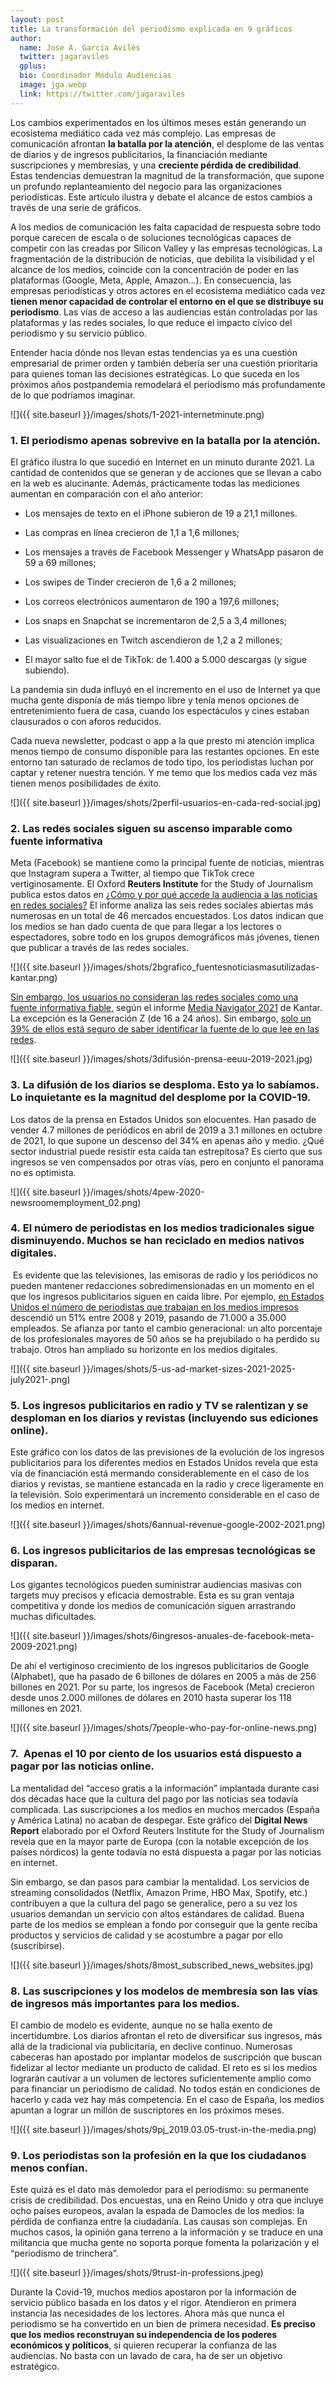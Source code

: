 ```yaml
---
layout: post
title: La transformación del periodismo explicada en 9 gráficos
author:
  name: Jose A. García Avilés
  twitter: jagaraviles
  gplus:  
  bio: Coordinador Módulo Audiencias
  image: jga.webp
  link: https://twitter.com/jagaraviles
---
```

Los cambios experimentados en los últimos meses están generando un ecosistema mediático cada vez más complejo. Las empresas de comunicación afrontan **la batalla por la atención**, el desplome de las ventas de diarios y de ingresos publicitarios, la financiación mediante suscripciones y membresías, y una **creciente pérdida de credibilidad**. Estas tendencias demuestran la magnitud de la transformación, que supone un profundo replanteamiento del negocio para las organizaciones periodísticas. Este artículo ilustra y debate el alcance de estos cambios a través de una serie de gráficos.

A los medios de comunicación les falta capacidad de respuesta sobre todo porque carecen de escala o de soluciones tecnológicas capaces de competir con las creadas por Silicon Valley y las empresas tecnológicas. La fragmentación de la distribución de noticias, que debilita la visibilidad y el alcance de los medios, coincide con la concentración de poder en las plataformas (Google, Meta, Apple, Amazon…). En consecuencia, las empresas periodísticas y otros actores en el ecosistema mediático cada vez **tienen menor capacidad de controlar el entorno en el que se distribuye su periodismo**. Las vías de acceso a las audiencias están controladas por las plataformas y las redes sociales, lo que reduce el impacto cívico del periodismo y su servicio público.

Entender hacia dónde nos llevan estas tendencias ya es una cuestión empresarial de primer orden y también debería ser una cuestión prioritaria para quienes toman las decisiones estratégicas. Lo que suceda en los próximos años postpandemia remodelará el periodismo más profundamente de lo que podríamos imaginar.

![]({{ site.baseurl }}/images/shots/1-2021-internetminute.png)

### **1. El periodismo apenas sobrevive en la batalla por la atención.**

El gráfico ilustra lo que sucedió en Internet en un minuto durante 2021. La cantidad de contenidos que se generan y de acciones que se llevan a cabo en la web es alucinante. Además, prácticamente todas las mediciones aumentan en comparación con el año anterior:

- Los mensajes de texto en el iPhone subieron de 19 a 21,1 millones.

- Las compras en línea crecieron de 1,1 a 1,6 millones;

- Los mensajes a través de Facebook Messenger y WhatsApp pasaron de 59 a 69 millones;

- Los swipes de Tinder crecieron de 1,6 a 2 millones;

- Los correos electrónicos aumentaron de 190 a 197,6 millones;

- Los snaps en Snapchat se incrementaron de 2,5 a 3,4 millones;

- Las visualizaciones en Twitch ascendieron de 1,2 a 2 millones;

- El mayor salto fue el de TikTok: de 1.400 a 5.000 descargas (y sigue subiendo).

La pandemia sin duda influyó en el incremento en el uso de Internet ya que mucha gente disponía de más tiempo libre y tenía menos opciones de entretenimiento fuera de casa, cuando los espectáculos y cines estaban clausurados o con aforos reducidos.

Cada nueva newsletter, podcast o app a la que presto mi atención implica menos tiempo de consumo disponible para las restantes opciones. En este entorno tan saturado de reclamos de todo tipo, los periodistas luchan por captar y retener nuestra tención. Y me temo que los medios cada vez más tienen menos posibilidades de éxito.

![]({{ site.baseurl }}/images/shots/2perfil-usuarios-en-cada-red-social.jpg)

### **2. Las redes sociales siguen su ascenso imparable como fuente informativa**

Meta (Facebook) se mantiene como la principal fuente de noticias, mientras que Instagram supera a Twitter, al tiempo que TikTok crece vertiginosamente. El Oxford **Reuters Institute** for the Study of Journalism publica estos datos en [¿Cómo y por qué accede la audiencia a las noticias en redes sociales?](https://email.mg2.substack.com/c/eJwtUc1yhCAMfprlhoPgKh449NLXcBCipWXBQmjr2zd2O8Pkj-RL8sVZhD2X0xy5IrvEgucBJsF3jYAIhbUKZQne9EKOkx4082bwvb5rFuqyFYCHDdFgacCOtsbgLIacroppVGpmbwb0tq5y03rdprsb3KgtOJj6bbazE4N69rXNB0gODHxBOXMCFs0b4lFv6uUmX-kVaDRQDaliQDK7I8eAwdUu_3TWde2DkqCS8GEPaCO_1uAFjlyQolLInpTLj8xPTkH-2YBb58ADj5b_TxAsOZWnTNCBDEgE4aHymsmPUFkwBHWhDb1UdzV3sqNNN9j8eBdqnESvuqhqbvj5cxvEY5ddbWtF6z466s6Kebe7LYRmvwIBUs5-sfj3SSQupB8tBTwXSHaN4J_84vNMf4wvOyQodD6_WDT9OAx6oIGUEOLJJx2AQrPsxcSou89UlUxsCeov-kKsmg) El informe analiza las seis redes sociales abiertas más numerosas en un total de 46 mercados encuestados. Los datos indican que los medios se han dado cuenta de que para llegar a los lectores o espectadores, sobre todo en los grupos demográficos más jóvenes, tienen que publicar a través de las redes sociales.

![]({{ site.baseurl }}/images/shots/2bgrafico_fuentesnoticiasmasutilizadas-kantar.png)

[Sin embargo, los usuarios no consideran las redes sociales como una fuente informativa fiable,](<>) según el informe [Media Navigator 2021](https://get-media.kantar.com/las-5-claves-para-redefinir-las-estrategias-de-comunicacion/) de Kantar. La excepción es la Generación Z (de 16 a 24 años). Sin embargo, [solo un 39% de ellos está seguro de saber identificar la fuente de lo que lee en las redes](https://www.kantar.com/es/inspiracion/publicidad-y-medios/solo-uno-de-cada-tres-jovenes-de-entre-16-y-24-anos-sabe-identificar-la-fuente).

![]({{ site.baseurl }}/images/shots/3difusión-prensa-eeuu-2019-2021.jpg)

### **3. La difusión de los diarios se desploma. Esto ya lo sabíamos. Lo inquietante es la magnitud del desplome por la COVID-19.**

Los datos de la prensa en Estados Unidos son elocuentes. Han pasado de vender 4.7 millones de periódicos en abril de 2019 a 3.1 millones en octubre de 2021, lo que supone un descenso del 34% en apenas año y medio. ¿Qué sector industrial puede resistir esta caída tan estrepitosa? Es cierto que sus ingresos se ven compensados por otras vías, pero en conjunto el panorama no es optimista.

![]({{ site.baseurl }}/images/shots/4pew-2020-newsroomemployment_02.png)

### **4. El número de periodistas en los medios tradicionales sigue disminuyendo. Muchos se han reciclado en medios nativos digitales.**

 Es evidente que las televisiones, las emisoras de radio y los periódicos no pueden mantener redacciones sobredimensionadas en un momento en el que los ingresos publicitarios siguen en caída libre. Por ejemplo, [en Estados Unidos el número de periodistas que trabajan en los medios impresos](<>) descendió un 51% entre 2008 y 2019, pasando de 71.000 a 35.000 empleados. Se afianza por tanto el cambio generacional: un alto porcentaje de los profesionales mayores de 50 años se ha prejubilado o ha perdido su trabajo. Otros han ampliado su horizonte en los medios digitales.

![]({{ site.baseurl }}/images/shots/5-us-ad-market-sizes-2021-2025-july2021-.png)

### **5. Los ingresos publicitarios en radio y TV se ralentizan y se desploman en los diarios y revistas (incluyendo sus ediciones online).**

Este gráfico con los datos de las previsiones de la evolución de los ingresos publicitarios para los diferentes medios en Estados Unidos revela que esta vía de financiación está mermando considerablemente en el caso de los diarios y revistas, se mantiene estancada en la radio y crece ligeramente en la televisión. Solo experimentará un incremento considerable en el caso de los medios en internet.

![]({{ site.baseurl }}/images/shots/6annual-revenue-google-2002-2021.png)

### **6. Los ingresos publicitarios de las empresas tecnológicas se disparan.**

Los gigantes tecnológicos pueden suministrar audiencias masivas con targets muy precisos y eficacia demostrable. Esta es su gran ventaja competitiva y donde los medios de comunicación siguen arrastrando muchas dificultades.

![]({{ site.baseurl }}/images/shots/6ingresos-anuales-de-facebook-meta-2009-2021.png)

De ahí el vertiginoso crecimiento de los ingresos publicitarios de Google (Alphabet), que ha pasado de 6 billones de dólares en 2005 a más de 256 billones en 2021. Por su parte, los ingresos de Facebook (Meta) crecieron desde unos 2.000 millones de dólares en 2010 hasta superar los 118 millones en 2021.

![]({{ site.baseurl }}/images/shots/7people-who-pay-for-online-news.png)

### **7.  Apenas el 10 por ciento de los usuarios está dispuesto a pagar por las noticias online.**

La mentalidad del “acceso gratis a la información” implantada durante casi dos décadas hace que la cultura del pago por las noticias sea todavía complicada. Las suscripciones a los medios en muchos mercados (España y América Latina) no acaban de despegar. Este gráfico del **Digital News Report** elaborado por el Oxford Reuters Institute for the Study of Journalism revela que en la mayor parte de Europa (con la notable excepción de los países nórdicos) la gente todavía no está dispuesta a pagar por las noticias en internet.

Sin embargo, se dan pasos para cambiar la mentalidad. Los servicios de streaming consolidados (Netflix, Amazon Prime, HBO Max, Spotify, etc.) contribuyen a que la cultura del pago se generalice, pero a su vez los usuarios demandan un servicio con altos estándares de calidad. Buena parte de los medios se emplean a fondo por conseguir que la gente reciba productos y servicios de calidad y se acostumbre a pagar por ello (suscribirse).

![]({{ site.baseurl }}/images/shots/8most_subscribed_news_websites.jpg)

### **8. Las suscripciones y los modelos de membresía son las vías de ingresos más importantes para los medios.**

El cambio de modelo es evidente, aunque no se halla exento de incertidumbre. Los diarios afrontan el reto de diversificar sus ingresos, más allá de la tradicional vía publicitaria, en declive continuo. Numerosas cabeceras han apostado por implantar modelos de suscripción que buscan fidelizar al lector mediante un producto de calidad. El reto es si los medios lograrán cautivar a un volumen de lectores suficientemente amplio como para financiar un periodismo de calidad. No todos están en condiciones de hacerlo y cada vez hay más competencia. En el caso de España, los medios apuntan a lograr un millón de suscriptores en los próximos meses.

![]({{ site.baseurl }}/images/shots/9pj_2019.03.05-trust-in-the-media.png)

### **9. Los periodistas son la profesión en la que los ciudadanos menos confían.**

Este quizá es el dato más demoledor para el periodismo: su permanente crisis de credibilidad. Dos encuestas, una en Reino Unido y otra que incluye ocho países europeos, avalan la espada de Damocles de los medios: la pérdida de confianza entre la ciudadanía. Las causas son complejas. En muchos casos, la opinión gana terreno a la información y se traduce en una militancia que mucha gente no soporta porque fomenta la polarización y el “periodismo de trinchera”.

![]({{ site.baseurl }}/images/shots/9trust-in-professions.jpeg)

Durante la Covid-19, muchos medios apostaron por la información de servicio público basada en los datos y el rigor. Atendieron en primera instancia las necesidades de los lectores. Ahora más que nunca el periodismo se ha convertido en un bien de primera necesidad. **Es preciso que los medios reconstruyan su independencia de los poderes económicos y políticos**, si quieren recuperar la confianza de las audiencias. No basta con un lavado de cara, ha de ser un objetivo estratégico.